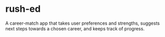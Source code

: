 # rush-ed
A career-match app that takes user preferences and strengths, suggests next steps towards a chosen career, and keeps track of progress.
